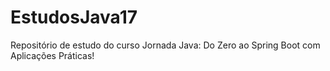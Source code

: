 # EstudosJava17
Repositório de estudo do curso Jornada Java: Do Zero ao Spring Boot com Aplicações Práticas!
